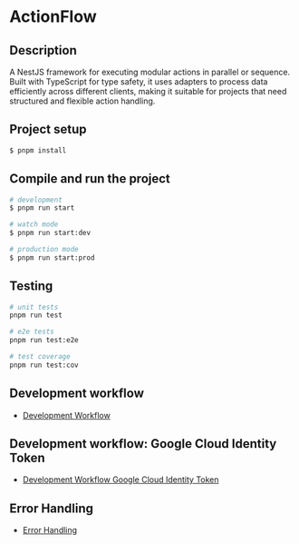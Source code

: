# ActionFlow

## Description

A NestJS framework for executing modular actions in parallel or sequence. Built with TypeScript for type safety, it uses adapters to process data efficiently across different clients, making it suitable for projects that need structured and flexible action handling.

## Project setup

```bash
$ pnpm install
```

## Compile and run the project

```bash
# development
$ pnpm run start

# watch mode
$ pnpm run start:dev

# production mode
$ pnpm run start:prod
```

## Testing

```bash
# unit tests
pnpm run test

# e2e tests
pnpm run test:e2e

# test coverage
pnpm run test:cov
```

## Development workflow

-   [Development Workflow](documentation/README.development-workflow.md)

## Development workflow: Google Cloud Identity Token

-   [Development Workflow Google Cloud Identity Token](documentation/README.development-workflow-gcloud-identity-token.md)

## Error Handling

-   [Error Handling](documentation/README.error-handling.md)
